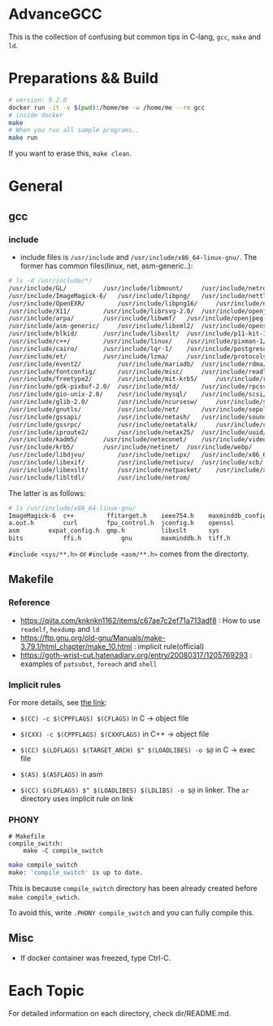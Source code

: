 # AdvanceGCC

This is the collection of confusing but common tips in C-lang, `gcc`, `make` and `ld`.

# Preparations && Build

```sh
# version: 9.2.0
docker run -it -v $(pwd):/home/me -w /home/me --rm gcc
# inside docker
make
# When you run all sample programs..
make run
```

If you want to erase this, `make clean`.

# General

## gcc

### include

+ include files is `/usr/include` and `/usr/include/x86_64-linux-gnu/`.
The former has common files(linux, net, asm-generic..):

```sh
# ls -d /usr/include/*/
/usr/include/GL/	      /usr/include/libmount/	 /usr/include/netrose/
/usr/include/ImageMagick-6/   /usr/include/libpng/	 /usr/include/nettle/
/usr/include/OpenEXR/	      /usr/include/libpng16/	 /usr/include/nfs/
/usr/include/X11/	      /usr/include/librsvg-2.0/  /usr/include/openjpeg-2.1/
/usr/include/arpa/	      /usr/include/libwmf/	 /usr/include/openjpeg-2.3/
/usr/include/asm-generic/     /usr/include/libxml2/	 /usr/include/openssl/
/usr/include/blkid/	      /usr/include/libxslt/	 /usr/include/p11-kit-1/
/usr/include/c++/	      /usr/include/linux/	 /usr/include/pixman-1/
/usr/include/cairo/	      /usr/include/lqr-1/	 /usr/include/postgresql/
/usr/include/et/	      /usr/include/lzma/	 /usr/include/protocols/
/usr/include/event2/	      /usr/include/mariadb/	 /usr/include/rdma/
/usr/include/fontconfig/      /usr/include/misc/	 /usr/include/readline/
/usr/include/freetype2/       /usr/include/mit-krb5/	 /usr/include/rpc/
/usr/include/gdk-pixbuf-2.0/  /usr/include/mtd/		 /usr/include/rpcsvc/
/usr/include/gio-unix-2.0/    /usr/include/mysql/	 /usr/include/scsi/
/usr/include/glib-2.0/	      /usr/include/ncursesw/	 /usr/include/selinux/
/usr/include/gnutls/	      /usr/include/net/		 /usr/include/sepol/
/usr/include/gssapi/	      /usr/include/netash/	 /usr/include/sound/
/usr/include/gssrpc/	      /usr/include/netatalk/	 /usr/include/unicode/
/usr/include/iproute2/	      /usr/include/netax25/	 /usr/include/uuid/
/usr/include/kadm5/	      /usr/include/neteconet/	 /usr/include/video/
/usr/include/krb5/	      /usr/include/netinet/	 /usr/include/webp/
/usr/include/libdjvu/	      /usr/include/netipx/	 /usr/include/x86_64-linux-gnu/
/usr/include/libexif/	      /usr/include/netiucv/	 /usr/include/xcb/
/usr/include/libexslt/	      /usr/include/netpacket/	 /usr/include/xen/
/usr/include/libltdl/	      /usr/include/netrom/
```

The latter is as follows:

```sh
# ls /usr/include/x86_64-linux-gnu/
ImageMagick-6  c++	       ffitarget.h    ieee754.h    maxminddb_config.h  tiffconf.h
a.out.h        curl	       fpu_control.h  jconfig.h    openssl	       tiffio.h
asm	       expat_config.h  gmp.h	      libxslt	   sys		       tiffio.hxx
bits	       ffi.h	       gnu	      maxminddb.h  tiff.h	       tiffvers.h
```

`#include <sys/**.h>` or `#include <asm/**.h>` comes from the directorty.

## Makefile

### Reference

+ https://qiita.com/knknkn1162/items/c67ae7c2ef71a713adf8 : How to use `readelf`, `hexdump` and `ld`
+ https://ftp.gnu.org/old-gnu/Manuals/make-3.79.1/html_chapter/make_10.html : implicit rule(official)
+ https://goth-wrist-cut.hatenadiary.org/entry/20080317/1205769293 : examples of `patsubst`, `foreach` and `shell`

### Implicit rules

For more details, see [the link](https://ftp.gnu.org/old-gnu/Manuals/make-3.79.1/html_chapter/make_10.html):

+ `$(CC) -c $(CPPFLAGS) $(CFLAGS)` in C -> object file

+ `$(CXX) -c $(CPPFLAGS) $(CXXFLAGS)` in C++ -> object file

+ `$(CC) $(LDFLAGS) $(TARGET_ARCH) $^ $(LOADLIBES) -o $@` in C -> exec file

+ `$(AS) $(ASFLAGS)` in asm

+ `$(CC) $(LDFLAGS) $^ $(LOADLIBES) $(LDLIBS) -o $@` in linker. The `ar` directory uses implicit rule on link

### PHONY

```make
# Makefile
compile_switch:
	make -C compile_switch
```

```sh
make compile_switch
make: 'compile_switch' is up to date.
```

This is because `compile_switch` directory has been already created before `make compile_swtich`.

To avoid this, write `.PHONY compile_switch` and you can fully compile this.

## Misc

+ If docker container was freezed, type Ctrl-C.

# Each Topic

For detailed information on each directory, check dir/README.md.
